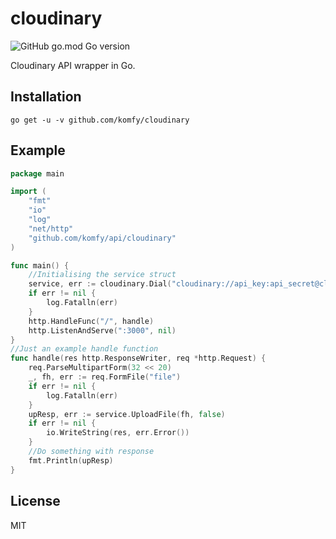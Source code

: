 # cloudinary

![GitHub go.mod Go version](https://img.shields.io/github/go-mod/go-version/komfy/cloudinary?style=flat-square)

Cloudinary API wrapper in Go.

## Installation

```
go get -u -v github.com/komfy/cloudinary
```

## Example

```go
package main

import (
	"fmt"
	"io"
	"log"
	"net/http"
	"github.com/komfy/api/cloudinary"
)

func main() {
    //Initialising the service struct
    service, err := cloudinary.Dial("cloudinary://api_key:api_secret@cloud_name")
	if err != nil {
        log.Fatalln(err)
    }
	http.HandleFunc("/", handle)
	http.ListenAndServe(":3000", nil)
}
//Just an example handle function 
func handle(res http.ResponseWriter, req *http.Request) {
	req.ParseMultipartForm(32 << 20)
	_, fh, err := req.FormFile("file")
	if err != nil {
		log.Fatalln(err)
	}
	upResp, err := service.UploadFile(fh, false)
	if err != nil {
		io.WriteString(res, err.Error())
    }
    //Do something with response
	fmt.Println(upResp)
}

```

## License

MIT
